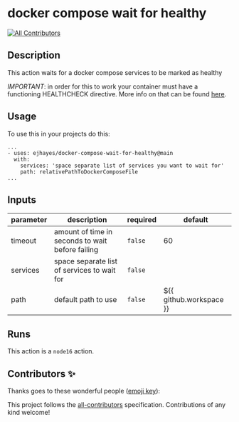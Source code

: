 # docker compose wait for healthy

<!-- ALL-CONTRIBUTORS-BADGE:START - Do not remove or modify this section -->

[![All Contributors](https://img.shields.io/badge/all_contributors-0-orange.svg?style=flat-square)](#contributors-)

<!-- ALL-CONTRIBUTORS-BADGE:END -->

<!-- action-docs-description -->

## Description

This action waits for a docker compose services to be marked as healthy

<!-- action-docs-description -->

_IMPORTANT_: in order for this to work your container must have a functioning HEALTHCHECK directive. More info on that can be found [here](https://docs.docker.com/engine/reference/builder/#healthcheck).

## Usage

To use this in your projects do this:

```
...
- uses: ejhayes/docker-compose-wait-for-healthy@main
  with:
    services: 'space separate list of services you want to wait for'
    path: relativePathToDockerComposeFile
...
```

<!-- action-docs-inputs -->

## Inputs

| parameter | description                                      | required | default                 |
| --------- | ------------------------------------------------ | -------- | ----------------------- |
| timeout   | amount of time in seconds to wait before failing | `false`  | 60                      |
| services  | space separate list of services to wait for      | `false`  |                         |
| path      | default path to use                              | `false`  | ${{ github.workspace }} |

<!-- action-docs-inputs -->

<!-- action-docs-outputs -->

<!-- action-docs-outputs -->

<!-- action-docs-runs -->

## Runs

This action is a `node16` action.

<!-- action-docs-runs -->

## Contributors ✨

Thanks goes to these wonderful people ([emoji key](https://allcontributors.org/docs/en/emoji-key)):

<!-- ALL-CONTRIBUTORS-LIST:START - Do not remove or modify this section -->
<!-- prettier-ignore-start -->
<!-- markdownlint-disable -->
<!-- markdownlint-restore -->
<!-- prettier-ignore-end -->

<!-- ALL-CONTRIBUTORS-LIST:END -->

This project follows the [all-contributors](https://github.com/all-contributors/all-contributors) specification. Contributions of any kind welcome!

